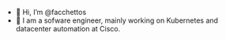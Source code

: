 - 👋 Hi, I’m @facchettos
- 👀 I am a sofware engineer, mainly working on Kubernetes and datacenter automation at Cisco. 

<!---
facchettos/facchettos is a ✨ special ✨ repository because its `README.md` (this file) appears on your GitHub profile.
You can click the Preview link to take a look at your changes.
--->
